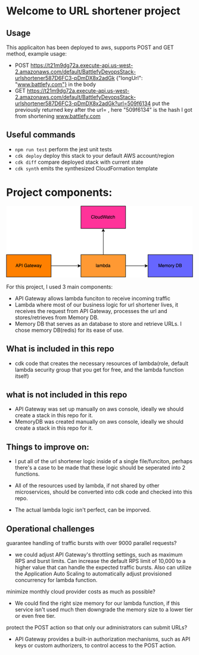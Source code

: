 # Welcome to URL shortener project

## Usage 
This applicaiton has been deployed to aws, supports POST and GET method, example usage:
* POST https://t21m9dg72a.execute-api.us-west-2.amazonaws.com/default/BattlefyDevopsStack-urlshortener587D6FC3-pDmDX8x2adGk  {"longUrl": "www.battlefy.com"} in the body
* GET https://t21m9dg72a.execute-api.us-west-2.amazonaws.com/default/BattlefyDevopsStack-urlshortener587D6FC3-pDmDX8x2adGk?url=509f6134    put the previously returned key after the url= , here "509f6134" is the hash I got from shortening www.battlefy.com
## Useful commands

* `npm run test`         perform the jest unit tests
* `cdk deploy`           deploy this stack to your default AWS account/region
* `cdk diff`             compare deployed stack with current state
* `cdk synth`            emits the synthesized CloudFormation template


# Project components: 
![diagram](basic-component.png)

For this project, I used 3 main components: 
* API Gateway allows lambda funciton to receive incoming traffic
* Lambda where most of our business logic for url shortener lives, it receives the request from API Gateway, processes the url and stores/retrieves from Memory DB.
* Memory DB that serves as an database to store and retrieve URLs. I chose memory DB(redis) for its ease of use. 

## What is included in this repo
* cdk code that creates the necessary resources of lambda(role, default lambda security group that you get for free, and the lambda function itself)

## what is not included in this repo
* API Gateway was set up manually on aws console, ideally we should create a stack in this repo for it. 
* MemoryDB was created manually on aws console, ideally we should create a stack in this repo for it. 

## Things to improve on:
* I put all of the url shortener logic inside of a single file/funciton, perhaps there's a case to be made that these logic should be seperated into 2 functions.

* All of the resources used by lambda, if not shared by other microservices, should be converted into cdk code and checked into this repo. 

* The actual lambda logic isn't perfect, can be imporved. 


## Operational challenges 
guarantee handling of traffic bursts with over 9000 parallel requests?
* we could adjust API Gateway's throttling settings, such as maximum RPS and burst limits. Can increase the default RPS limit of 10,000 to a higher value that can handle the expected traffic bursts. Also can utilize the Application Auto Scaling to automatically adjust provisioned concurrency for lambda function.  


minimize monthly cloud provider costs as much as possible?
* We could find the right size memory for our lambda function, if this service isn't used much then downgrade the memory size to a lower tier or even free tier. 

protect the POST action so that only our administrators can submit URLs?
* API Gateway provides a built-in authorization mechanisms, such as API keys or custom authorizers, to control access to the POST action.